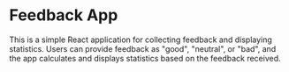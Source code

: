 # Feedback App

This is a simple React application for collecting feedback and displaying statistics. Users can provide feedback as "good", "neutral", or "bad", and the app calculates and displays statistics based on the feedback received.
